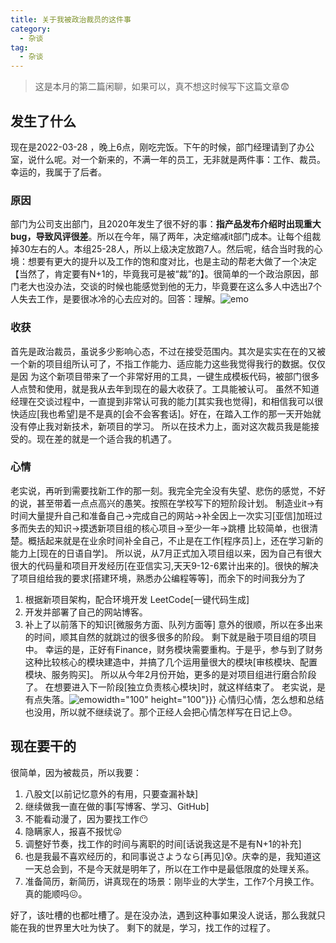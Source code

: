 ```yaml
---
title: 关于我被政治裁员的这件事
category: 
  - 杂谈
tag:
  - 杂谈
---
```

> 这是本月的第二篇闲聊，如果可以，真不想这时候写下这篇文章:fearful:

## 发生了什么
现在是2022-03-28 ，晚上6点，刚吃完饭。下午的时候，部门经理请到了办公室，说什么呢。对一个新来的，不满一年的员工，无非就是两件事：工作、裁员。
幸运的，我属于了后者。
### 原因
 部门为公司支出部门，且2020年发生了很不好的事：**指产品发布介绍时出现重大bug，导致风评很差**。所以在今年，隔了两年，决定缩减it部门成本。让每个组裁掉30左右的人。本组25-28人，所以上级决定放跑7人。然后呢，结合当时我的心境：想要有更大的提升以及工作的饱和度对比，也是主动的帮老大做了一个决定【当然了，肯定要有N+1的，毕竟我可是被“裁”的】。很简单的一个政治原因，部门老大也没办法，交谈的时候也能感觉到他的无力，毕竟要在这么多人中选出7个人失去工作，是要很冰冷的心去应对的。回答：理解。![emo](https://www.leyuna.xyz/image/emo/QQ图片20220302210445.jpg)
### 收获
首先是政治裁员，虽说多少影响心态，不过在接受范围内。其次是实实在在的又被一个新的项目组所认可了，不指工作能力、适应能力这些我觉得我行的数据。仅仅是因 为这个新项目带来了一个非常好用的工具，一键生成模板代码，被部门很多人点赞和使用，就是我从去年到现在的最大收获了。工具能被认可。
虽然不知道经理在交谈过程中，一直提到非常认可我的能力[其实我也觉得]，和相信我可以很快适应[我也希望]是不是真的[会不会客套话]。好在，在踏入工作的那一天开始就没有停止我对新技术，新项目的学习。
所以在技术力上，面对这次裁员我是能接受的。现在差的就是一个适合我的机遇了。
### 心情
老实说，再听到需要找新工作的那一刻。我完全完全没有失望、悲伤的感觉，不好的说，甚至带着一点点高兴的愚笑。按照在学校写下的短阶段计划。
制造业it->有时间大量提升自己和准备自己->完成自己的网站->补全因上一次实习[亚信]加班过多而失去的知识->摸透新项目组的核心项目->至少一年->跳槽 
比较简单，也很清楚。概括起来就是在业余时间补全自己，不止是在工作[程序员]上，还在学习新的能力上[现在的日语自学]。
所以说，从7月正式加入项目组以来，因为自己有很大很大的代码量和项目开发经历[在亚信实习,天天9-12-6累计出来的]。很快的解决了项目组给我的要求[搭建环境，熟悉办公编程等等]，而余下的时间我分为了
1. 根据新项目架构，配合环境开发 LeetCode[一键代码生成]
2. 开发并部署了自己的网站博客。
3. 补上了以前落下的知识[微服务方面、队列方面等]
意外的很顺，所以在多出来的时间，顺其自然的就跳过的很多很多的阶段。
剩下就是融于项目组的项目中。
幸运的是，正好有Finance，财务模块需要重构。于是乎，参与到了财务这种比较核心的模块建造中，并搞了几个运用量很大的模块[审核模块、配置模块、服务购买]。
所以从今年2月份开始，更多的是对项目组进行磨合阶段了。
在想要进入下一阶段[独立负责核心模块]时，就这样结束了。
老实说，是有点失落。![emo](https://www.leyuna.xyz/image/emo/QQ图片20220302210452.png)width="100" height="100"}}}
心情归心情，怎么想和总结也没用，所以就不继续说了。那个正经人会把心情怎样写在日记上:sweat:。

## 现在要干的

很简单，因为被裁员，所以我要：
1. 八股文[以前记忆意外的有用，只要查漏补缺]
2. 继续做我一直在做的事[写博客、学习、GitHub]
3. 不能看动漫了，因为要找工作:no_mouth:
4. 隐瞒家人，报喜不报忧:stuck_out_tongue_winking_eye:
5. 调整好节奏，找工作的时间与离职的时间[话说我这是不是有N+1的补充]
6. 也是我最不喜欢经历的，和同事说さようなら[再见]:cold_sweat:。庆幸的是，我知道这一天总会到，不是今天就是明年了，所以在工作中是最低限度的处理关系。
7. 准备简历，新简历，讲真现在的场景：刚毕业的大学生，工作7个月换工作。真的能顺吗:confounded:。

好了，该吐槽的也都吐槽了。是在没办法，遇到这种事如果没人说话，那么我就只能在我的世界里大吐为快了。
剩下的就是，学习，找工作的过程了。
